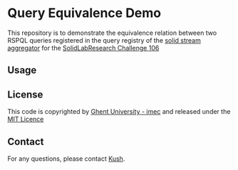 # Query Equivalence Demo

This repository is to demonstrate the equivalence relation between two RSPQL queries registered in the query registry of the [solid stream aggregator](https://github.com/argahsuknesib/solid-stream-aggregator) for the [SolidLabResearch Challenge 106](https://github.com/SolidLabResearch/Challenges/issues/106)

## Usage


## License
This code is copyrighted by [Ghent University - imec](https://www.ugent.be/ea/idlab/en) and released under the [MIT Licence](./LICENCE)

## Contact
For any questions, please contact [Kush](mailto:kushagrasingh.bisen@ugent.be). 